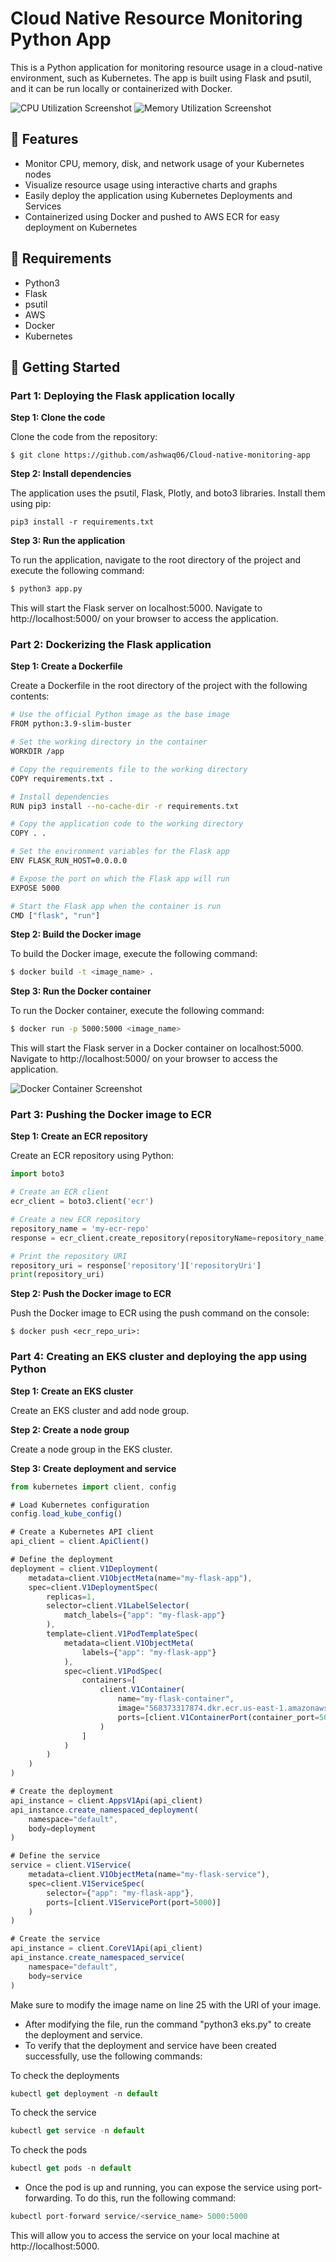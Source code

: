 # Cloud Native Resource Monitoring Python App

This is a Python application for monitoring resource usage in a cloud-native environment, such as Kubernetes. The app is built using Flask and psutil, and it can be run locally or containerized with Docker.

![CPU Utilization Screenshot](https://github.com/ashwaq06/Cloud-native-monitoring-app/assets/80192952/12442fb4-7dc3-4ea4-b626-c735e7b1d05f)
![Memory Utilization Screenshot](https://github.com/ashwaq06/Cloud-native-monitoring-app/assets/80192952/0492888d-977f-4b62-97d3-05e302f64077)



## 🌟 Features

- Monitor CPU, memory, disk, and network usage of your Kubernetes nodes
- Visualize resource usage using interactive charts and graphs
- Easily deploy the application using Kubernetes Deployments and Services
- Containerized using Docker and pushed to AWS ECR for easy deployment on Kubernetes

## 🔑 Requirements

- Python3
- Flask
- psutil
- AWS
- Docker
- Kubernetes

## 🚀 Getting Started

### Part 1: Deploying the Flask application locally

**Step 1: Clone the code**

Clone the code from the repository:

```
$ git clone https://github.com/ashwaq06/Cloud-native-monitoring-app
```
**Step 2: Install dependencies**

The application uses the psutil, Flask, Plotly, and boto3 libraries. Install them using pip:

```shell
pip3 install -r requirements.txt
```
**Step 3: Run the application**

To run the application, navigate to the root directory of the project and execute the following command:

```bash
$ python3 app.py
```
This will start the Flask server on localhost:5000. Navigate to http://localhost:5000/ on your browser to access the application.

### Part 2: Dockerizing the Flask application
**Step 1: Create a Dockerfile**

Create a Dockerfile in the root directory of the project with the following contents:
```bash
# Use the official Python image as the base image
FROM python:3.9-slim-buster

# Set the working directory in the container
WORKDIR /app

# Copy the requirements file to the working directory
COPY requirements.txt .

# Install dependencies
RUN pip3 install --no-cache-dir -r requirements.txt

# Copy the application code to the working directory
COPY . .

# Set the environment variables for the Flask app
ENV FLASK_RUN_HOST=0.0.0.0

# Expose the port on which the Flask app will run
EXPOSE 5000

# Start the Flask app when the container is run
CMD ["flask", "run"]
```
**Step 2: Build the Docker image**

To build the Docker image, execute the following command:
```bash
$ docker build -t <image_name> .
```
**Step 3: Run the Docker container**

To run the Docker container, execute the following command:

```bash
$ docker run -p 5000:5000 <image_name>
```
This will start the Flask server in a Docker container on localhost:5000. Navigate to http://localhost:5000/ on your browser to access the application.

![Docker Container Screenshot](https://github.com/ashwaq06/Cloud-native-monitoring-app/assets/80192952/a271f2ad-409d-409a-85eb-f326ecf78e61)

### Part 3: Pushing the Docker image to ECR 
**Step 1: Create an ECR repository**

Create an ECR repository using Python:

```py
import boto3

# Create an ECR client
ecr_client = boto3.client('ecr')

# Create a new ECR repository
repository_name = 'my-ecr-repo'
response = ecr_client.create_repository(repositoryName=repository_name)

# Print the repository URI
repository_uri = response['repository']['repositoryUri']
print(repository_uri)
```
**Step 2: Push the Docker image to ECR**

Push the Docker image to ECR using the push command on the console:

```
$ docker push <ecr_repo_uri>:
```
### Part 4: Creating an EKS cluster and deploying the app using Python
**Step 1: Create an EKS cluster**

Create an EKS cluster and add node group.

**Step 2: Create a node group**

Create a node group in the EKS cluster.

**Step 3: Create deployment and service**
```jsx
from kubernetes import client, config

# Load Kubernetes configuration
config.load_kube_config()

# Create a Kubernetes API client
api_client = client.ApiClient()

# Define the deployment
deployment = client.V1Deployment(
    metadata=client.V1ObjectMeta(name="my-flask-app"),
    spec=client.V1DeploymentSpec(
        replicas=1,
        selector=client.V1LabelSelector(
            match_labels={"app": "my-flask-app"}
        ),
        template=client.V1PodTemplateSpec(
            metadata=client.V1ObjectMeta(
                labels={"app": "my-flask-app"}
            ),
            spec=client.V1PodSpec(
                containers=[
                    client.V1Container(
                        name="my-flask-container",
                        image="568373317874.dkr.ecr.us-east-1.amazonaws.com/my-cloud-native-repo:latest",
                        ports=[client.V1ContainerPort(container_port=5000)]
                    )
                ]
            )
        )
    )
)

# Create the deployment
api_instance = client.AppsV1Api(api_client)
api_instance.create_namespaced_deployment(
    namespace="default",
    body=deployment
)

# Define the service
service = client.V1Service(
    metadata=client.V1ObjectMeta(name="my-flask-service"),
    spec=client.V1ServiceSpec(
        selector={"app": "my-flask-app"},
        ports=[client.V1ServicePort(port=5000)]
    )
)

# Create the service
api_instance = client.CoreV1Api(api_client)
api_instance.create_namespaced_service(
    namespace="default",
    body=service
)
```
Make sure to modify the image name on line 25 with the URI of your image.
- After modifying the file, run the command "python3 eks.py" to create the deployment and service.
- To verify that the deployment and service have been created successfully, use the following commands:

To check the deployments
``` jsx
kubectl get deployment -n default
```
To check the service
```jsx
kubectl get service -n default
``` 
To check the pods
```jsx
kubectl get pods -n default
``` 

- Once the pod is up and running, you can expose the service using port-forwarding. To do this, run the following command:

```jsx
kubectl port-forward service/<service_name> 5000:5000
```
This will allow you to access the service on your local machine at http://localhost:5000.
